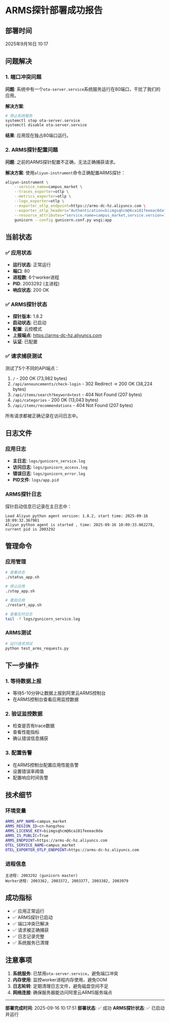 # ARMS探针部署成功报告

## 部署时间
2025年9月16日 10:17

## 问题解决

### 1. 端口冲突问题
**问题**: 系统中有一个`ota-server.service`系统服务运行在80端口，干扰了我们的应用。

**解决方案**:
```bash
# 停止系统服务
systemctl stop ota-server.service
systemctl disable ota-server.service
```

**结果**: 应用现在独占80端口运行。

### 2. ARMS探针配置问题
**问题**: 之前的ARMS探针配置不正确，无法正确捕获请求。

**解决方案**: 使用`aliyun-instrument`命令正确配置ARMS探针：
```bash
aliyun-instrument \
    --service_name=campus_market \
    --traces_exporter=otlp \
    --metrics_exporter=otlp \
    --logs_exporter=otlp \
    --exporter_otlp_endpoint=https://arms-dc-hz.aliyuncs.com \
    --exporter_otlp_headers="Authentication=biimgsqhcm@6ca181feeeac0da" \
    --resource_attributes="service.name=campus_market,service.version=1.0.0" \
    gunicorn --config gunicorn.conf.py wsgi:app
```

## 当前状态

### ✅ 应用状态
- **运行状态**: 正常运行
- **端口**: 80
- **进程数**: 6个worker进程
- **PID**: 2003292 (主进程)
- **响应状态**: 200 OK

### ✅ ARMS探针状态
- **探针版本**: 1.8.2
- **启动状态**: 已启动
- **配置**: 云控模式
- **上报端点**: https://arms-dc-hz.aliyuncs.com
- **认证**: 已配置

### ✅ 请求捕获测试
测试了5个不同的API端点：
1. `/` - 200 OK (73,982 bytes)
2. `/api/announcements/check-login` - 302 Redirect → 200 OK (38,224 bytes)
3. `/api/items/search?keyword=test` - 404 Not Found (207 bytes)
4. `/api/categories` - 200 OK (13,043 bytes)
5. `/api/items/recommendations` - 404 Not Found (207 bytes)

所有请求都被正确记录在访问日志中。

## 日志文件

### 应用日志
- **主日志**: `logs/gunicorn_service.log`
- **访问日志**: `logs/gunicorn_access.log`
- **错误日志**: `logs/gunicorn_error.log`
- **PID文件**: `logs/app.pid`

### ARMS探针日志
探针启动信息已记录在主日志中：
```
Load Aliyun python agent version: 1.8.2, start time: 2025-09-16 10:09:32.367981
Aliyun python agent is started , time: 2025-09-16 10:09:33.062278, current pid is 2003292
```

## 管理命令

### 应用管理
```bash
# 查看状态
./status_app.sh

# 停止应用
./stop_app.sh

# 重启应用
./restart_app.sh

# 查看实时日志
tail -f logs/gunicorn_service.log
```

### ARMS测试
```bash
# 运行请求测试
python test_arms_requests.py
```

## 下一步操作

### 1. 等待数据上报
- 等待5-10分钟让数据上报到阿里云ARMS控制台
- 在ARMS控制台查看应用监控数据

### 2. 验证监控数据
- 检查是否有trace数据
- 查看性能指标
- 确认错误信息捕获

### 3. 配置告警
- 在ARMS控制台配置应用性能告警
- 设置错误率阈值
- 配置响应时间告警

## 技术细节

### 环境变量
```bash
ARMS_APP_NAME=campus_market
ARMS_REGION_ID=cn-hangzhou
ARMS_LICENSE_KEY=biimgsqhcm@6ca181feeeac0da
ARMS_IS_PUBLIC=True
ARMS_ENDPOINT=https://arms-dc-hz.aliyuncs.com
OTEL_SERVICE_NAME=campus_market
OTEL_EXPORTER_OTLP_ENDPOINT=https://arms-dc-hz.aliyuncs.com
```

### 进程信息
```
主进程: 2003292 (gunicorn master)
Worker进程: 2003362, 2003372, 2003377, 2003382, 2003979
```

## 成功指标

- ✅ 应用正常运行
- ✅ ARMS探针已启动
- ✅ 端口冲突已解决
- ✅ 请求被正确捕获
- ✅ 日志记录完整
- ✅ 系统服务已清理

## 注意事项

1. **系统服务**: 已禁用`ota-server.service`，避免端口冲突
2. **内存使用**: 监控worker进程内存使用，避免OOM
3. **日志轮转**: 定期清理日志文件，避免磁盘空间不足
4. **网络连接**: 确保服务器能访问阿里云ARMS服务端点

---

**部署完成时间**: 2025-09-16 10:17:51
**部署状态**: ✅ 成功
**ARMS探针状态**: ✅ 已启动并运行
